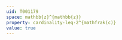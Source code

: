 ```yaml
---
uid: T001179
space: mathbb{z}^{mathbb{z}}
property: cardinality-leq-2^{mathfrak(c)}
value: true
---
```

